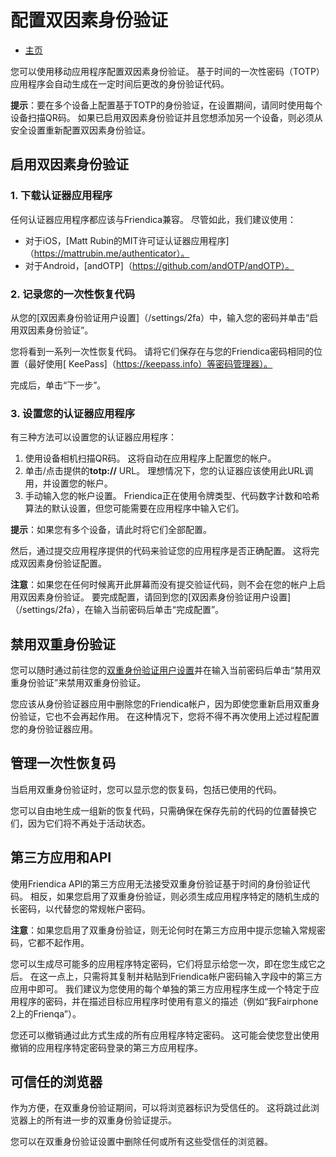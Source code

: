 # 配置双因素身份验证

* [主页](help)

您可以使用移动应用程序配置双因素身份验证。
基于时间的一次性密码（TOTP）应用程序会自动生成在一定时间后更改的身份验证代码。

**提示**：要在多个设备上配置基于TOTP的身份验证，在设置期间，请同时使用每个设备扫描QR码。
如果已启用双因素身份验证并且您想添加另一个设备，则必须从安全设置重新配置双因素身份验证。

## 启用双因素身份验证

### 1. 下载认证器应用程序

任何认证器应用程序都应该与Friendica兼容。
尽管如此，我们建议使用：

 - 对于iOS，[Matt Rubin的MIT许可证认证器应用程序]（https://mattrubin.me/authenticator）。
 - 对于Android，[andOTP]（https://github.com/andOTP/andOTP）。

### 2. 记录您的一次性恢复代码

从您的[双因素身份验证用户设置]（/settings/2fa）中，输入您的密码并单击“启用双因素身份验证”。

您将看到一系列一次性恢复代码。
请将它们保存在与您的Friendica密码相同的位置（最好使用[ KeePass]（https://keepass.info）等密码管理器）。

完成后，单击“下一步”。

### 3. 设置您的认证器应用程序

有三种方法可以设置您的认证器应用程序：

1. 使用设备相机扫描QR码。
   这将自动在应用程序上配置您的帐户。
2. 单击/点击提供的**totp://** URL。
   理想情况下，您的认证器应该使用此URL调用，并设置您的帐户。
3. 手动输入您的帐户设置。
   Friendica正在使用令牌类型、代码数字计数和哈希算法的默认设置，但您可能需要在应用程序中输入它们。

**提示**：如果您有多个设备，请此时将它们全部配置。

然后，通过提交应用程序提供的代码来验证您的应用程序是否正确配置。
这将完成双因素身份验证配置。

**注意**：如果您在任何时候离开此屏幕而没有提交验证代码，则不会在您的帐户上启用双因素身份验证。
要完成配置，请回到您的[双因素身份验证用户设置]（/settings/2fa），在输入当前密码后单击“完成配置”。

## 禁用双重身份验证

您可以随时通过前往您的[双重身份验证用户设置](/settings/2fa)并在输入当前密码后单击“禁用双重身份验证”来禁用双重身份验证。

您应该从身份验证器应用中删除您的Friendica帐户，因为即使您重新启用双重身份验证，它也不会再起作用。
在这种情况下，您将不得不再次使用上述过程配置您的身份验证器应用。

## 管理一次性恢复码

当启用双重身份验证时，您可以显示您的恢复码，包括已使用的代码。

您可以自由地生成一组新的恢复代码，只需确保在保存先前的代码的位置替换它们，因为它们将不再处于活动状态。

## 第三方应用和API

使用Friendica API的第三方应用无法接受双重身份验证基于时间的身份验证代码。
相反，如果您启用了双重身份验证，则必须生成应用程序特定的随机生成的长密码，以代替您的常规帐户密码。

**注意**：如果您启用了双重身份验证，则无论何时在第三方应用中提示您输入常规密码，它都不起作用。

您可以生成尽可能多的应用程序特定密码，它们将显示给您一次，即在您生成它之后。
在这一点上，只需将其复制并粘贴到Friendica帐户密码输入字段中的第三方应用中即可。
我们建议为您使用的每个单独的第三方应用程序生成一个特定于应用程序的密码，并在描述目标应用程序时使用有意义的描述（例如“我Fairphone 2上的Frienqa”）。

您还可以撤销通过此方式生成的所有应用程序特定密码。
这可能会使您登出使用撤销的应用程序特定密码登录的第三方应用程序。

## 可信任的浏览器

作为方便，在双重身份验证期间，可以将浏览器标识为受信任的。
这将跳过此浏览器上的所有进一步的双重身份验证提示。

您可以在双重身份验证设置中删除任何或所有这些受信任的浏览器。
